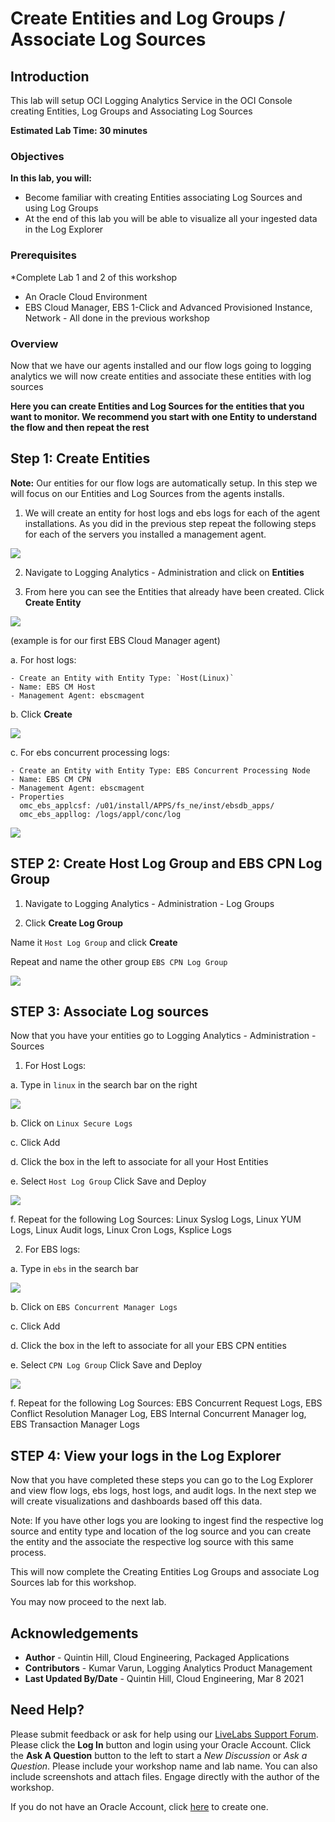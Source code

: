 # Create Entities and Log Groups / Associate Log Sources

## Introduction

This lab will setup OCI Logging Analytics Service in the OCI Console creating Entities, Log Groups and Associating Log Sources

**Estimated Lab Time: 30 minutes**

### Objectives

**In this lab, you will:**
* Become familiar with creating Entities associating Log Sources and using Log Groups
* At the end of this lab you will be able to visualize all your ingested data in the Log Explorer

### Prerequisites
*Complete Lab 1 and 2 of this workshop
* An Oracle Cloud Environment
* EBS Cloud Manager, EBS 1-Click and Advanced Provisioned Instance, Network - All done in the previous workshop

### Overview

Now that we have our agents installed and our flow logs going to logging analytics we will now create entities and associate these entities with log sources

**Here you can create Entities and Log Sources for the entities that you want to monitor. We recommend you start with one Entity to understand the flow and then repeat the rest**

## **Step 1:** Create Entities

**Note:** Our entities for our flow logs are automatically setup. In this step we will focus on our Entities and Log Sources from the agents installs. 

1. We will create an entity for host logs and ebs logs for each of the agent installations. As you did in the previous step repeat the following steps for each of the servers you installed a management agent.

![](./images/adminscreen.png " ")

2. Navigate to Logging Analytics - Administration and click on **Entities**

3. From here you can see the Entities that already have been created. Click **Create Entity**

![](./images/entities.png " ")

(example is for our first EBS Cloud Manager agent)

  a. For host logs: 

    - Create an Entity with Entity Type: `Host(Linux)`
    - Name: EBS CM Host
    - Management Agent: ebscmagent
  b. Click **Create**

  ![](./images/createcmhost.png " ")

  c. For ebs concurrent processing logs:

    - Create an Entity with Entity Type: EBS Concurrent Processing Node
    - Name: EBS CM CPN
    - Management Agent: ebscmagent
    - Properties
      omc_ebs_applcsf: /u01/install/APPS/fs_ne/inst/ebsdb_apps/
      omc_ebs_appllog: /logs/appl/conc/log

  ![](./images/createcpn.png " ")

## **STEP 2:** Create Host Log Group and EBS CPN Log Group

1. Navigate to Logging Analytics - Administration - Log Groups

2. Click **Create Log Group**

Name it `Host Log Group` and click **Create**

Repeat and name the other group `EBS CPN Log Group`

![](./images/loggroups.png " ")

## **STEP 3:** Associate Log sources
  
Now that you have your entities go to Logging Analytics - Administration - Sources

1. For Host Logs:

  a. Type in `linux` in the search bar on the right
    
  ![](./images/linuxsearch.png " ")

  b. Click on `Linux Secure Logs`

  c. Click Add

  d. Click the box in the left to associate for all your Host Entities

  e. Select `Host Log Group` Click Save and Deploy

  ![](./images/associatesources.png " ")

  f. Repeat for the following Log Sources: Linux Syslog Logs, Linux YUM Logs, Linux Audit logs, Linux Cron Logs, Ksplice Logs

2. For EBS logs:

  a. Type in `ebs` in the search bar

  ![](./images/ebssearch.png " ")

  b. Click on `EBS Concurrent Manager Logs`

  c. Click Add

  d. Click the box in the left to associate for all your EBS CPN entities

  e. Select `CPN Log Group` Click Save and Deploy

  ![](./images/associatecpnsource.png " ")

  f. Repeat for the following Log Sources: EBS Concurrent Request Logs, EBS Conflict Resolution Manager Log, EBS Internal Concurrent Manager log, EBS Transaction Manager Logs

## **STEP 4:** View your logs in the Log Explorer

Now that you have completed these steps you can go to the Log Explorer and view flow logs, ebs logs, host logs, and audit logs. In the next step we will create visualizations and dashboards based off this data.

  Note: If you have other logs you are looking to ingest find the respective log source and entity type and location of the log source and you can create the entity and the associate the respective log source with this same process.

This will now complete the Creating Entities Log Groups and associate Log Sources lab for this workshop.

You may now proceed to the next lab.

## Acknowledgements
* **Author** - Quintin Hill, Cloud Engineering, Packaged Applications
* **Contributors** -  Kumar Varun, Logging Analytics Product Management
* **Last Updated By/Date** - Quintin Hill, Cloud Engineering, Mar 8 2021

## Need Help?
Please submit feedback or ask for help using our [LiveLabs Support Forum](https://community.oracle.com/tech/developers/categories/livelabsdiscussions). Please click the **Log In** button and login using your Oracle Account. Click the **Ask A Question** button to the left to start a *New Discussion* or *Ask a Question*.  Please include your workshop name and lab name.  You can also include screenshots and attach files.  Engage directly with the author of the workshop.

If you do not have an Oracle Account, click [here](https://profile.oracle.com/myprofile/account/create-account.jspx) to create one.
